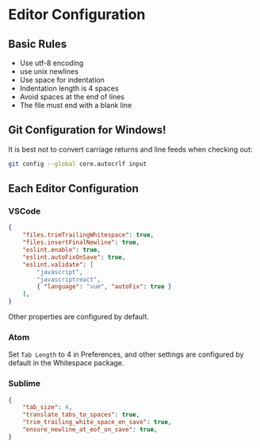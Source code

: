 # Editor Configuration

## Basic Rules

- Use utf-8 encoding
- use unix newlines
- Use space for indentation
- Indentation length is 4 spaces
- Avoid spaces at the end of lines
- The file must end with a blank line

## Git Configuration for Windows!

It is best not to convert carriage returns and line feeds when checking out:

```bash
git config --global core.autocrlf input
```

## Each Editor Configuration
### VSCode

```json
{
    "files.trimTrailingWhitespace": true,
    "files.insertFinalNewline": true,
    "eslint.enable": true,
    "eslint.autoFixOnSave": true,
    "eslint.validate": [
        "javascript",
        "javascriptreact",
        { "language": "vue", "autoFix": true }
    ],
}
```

Other properties are configured by default.

### Atom

Set `Tab Length` to 4 in Preferences, and other settings are configured by default in the Whitespace package.

### Sublime

``` json
{
    "tab_size": 4,
    "translate_tabs_to_spaces": true,
    "trim_trailing_white_space_on_save": true,
    "ensure_newline_at_eof_on_save": true,
}
```
